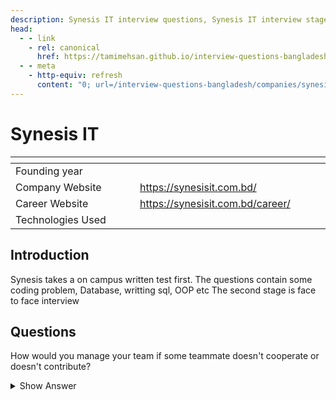 ```yaml
---
description: Synesis IT interview questions, Synesis IT interview stages, Synesis IT interview details, Synesis IT interview question and answers
head:
  - - link
    - rel: canonical
      href: https://tamimehsan.github.io/interview-questions-bangladesh/companies/synesis
  - - meta
    - http-equiv: refresh
      content: "0; url=/interview-questions-bangladesh/companies/synesis"
---
```

# Synesis IT

| <img width="441" height="1"> | <img width="441" height="1"> |
| :-| :- |
| Founding year | |
| Company Website | https://synesisit.com.bd/ |
| Career Website | https://synesisit.com.bd/career/ |
| Technologies Used|  |

## Introduction
Synesis takes a on campus written test first. The questions contain some coding problem, Database, writting sql, OOP etc
The second stage is face to face interview
## Questions
<article>

How would you manage your team if some teammate doesn't cooperate or doesn't contribute?
<details><summary>Show Answer</summary>

Answer varies from person to person
</details>
</article>

